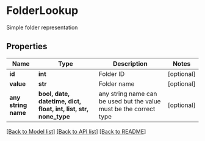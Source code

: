 # FolderLookup

Simple folder representation

## Properties
Name | Type | Description | Notes
------------ | ------------- | ------------- | -------------
**id** | **int** | Folder ID | [optional] 
**value** | **str** | Folder name | [optional] 
**any string name** | **bool, date, datetime, dict, float, int, list, str, none_type** | any string name can be used but the value must be the correct type | [optional]

[[Back to Model list]](../README.md#documentation-for-models) [[Back to API list]](../README.md#documentation-for-api-endpoints) [[Back to README]](../README.md)


